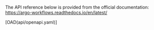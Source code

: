 The API reference below is provided from the official documentation: https://argo-workflows.readthedocs.io/en/latest/

[OAD(api/openapi.yaml)]
